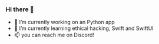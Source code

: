 ### Hi there 👋

- 🔭 I’m currently working on an Python app
- 🌱 I’m currently learning ethical hacking, Swift and SwiftUI
- 📫 you can reach me on Discord!
